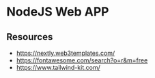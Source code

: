 # NodeJS Web APP

## Resources

- https://nextly.web3templates.com/
- https://fontawesome.com/search?o=r&m=free
- https://www.tailwind-kit.com/
